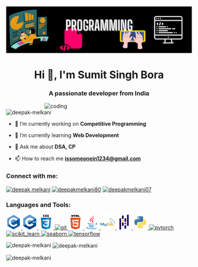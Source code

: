 ![logo](https://github.com/Deepak-Melkani/Deepak-Melkani/blob/main/gitGif.gif)
<h1 align="center">Hi 👋, I'm Sumit Singh Bora</h1>
<h3 align="center">A passionate developer from India</h3>

<img align="right" alt = "coding" width = "400" src = "https://media3.giphy.com/media/unxCGmTuBvwo2djRLA/200.webp?cid=790b7611cmvsuwh0u1jm0wyt8pogyjroie5bxjunk0k9jarz&ep=v1_gifs_search&rid=200.webp&ct=g">

<p align="left"> <img src="https://komarev.com/ghpvc/?username=deepak-melkani&label=Profile%20views&color=0e75b6&style=flat" alt="deepak-melkani" /> </p>

- 🔭 I’m currently working on **Competitive Programming**

- 🌱 I’m currently learning **Web Development**

- 💬 Ask me about **DSA, CP**

- 📫 How to reach me **issomeonein1234@gmail.com**

<h3 align="left">Connect with me:</h3>
<p align="left">
<a href="https://www.linkedin.com/in/sumit-bora-7a9158274" target="blank"><img align="center" src="https://raw.githubusercontent.com/rahuldkjain/github-profile-readme-generator/master/src/images/icons/Social/linked-in-alt.svg" alt="deepak melkani" height="30" width="40" /></a>
<a href="https://codeforces.com/profile/masterSumit" target="blank"><img align="center" src="https://raw.githubusercontent.com/rahuldkjain/github-profile-readme-generator/master/src/images/icons/Social/codeforces.svg" alt="deepakmelkani80" height="30" width="40" /></a>
<a href="https://www.leetcode.com/sumit0135" target="blank"><img align="center" src="https://raw.githubusercontent.com/rahuldkjain/github-profile-readme-generator/master/src/images/icons/Social/leet-code.svg" alt="deepakmelkani07" height="30" width="40" /></a>
</p>

<h3 align="left">Languages and Tools:</h3>
<p align="left"> <a href="https://www.cprogramming.com/" target="_blank" rel="noreferrer"> <img src="https://raw.githubusercontent.com/devicons/devicon/master/icons/c/c-original.svg" alt="c" width="40" height="40"/> </a> <a href="https://www.w3schools.com/cpp/" target="_blank" rel="noreferrer"> <img src="https://raw.githubusercontent.com/devicons/devicon/master/icons/cplusplus/cplusplus-original.svg" alt="cplusplus" width="40" height="40"/> </a> <a href="https://www.w3schools.com/css/" target="_blank" rel="noreferrer"> <img src="https://raw.githubusercontent.com/devicons/devicon/master/icons/css3/css3-original-wordmark.svg" alt="css3" width="40" height="40"/> </a> <a href="https://git-scm.com/" target="_blank" rel="noreferrer"> <img src="https://www.vectorlogo.zone/logos/git-scm/git-scm-icon.svg" alt="git" width="40" height="40"/> </a> <a href="https://www.w3.org/html/" target="_blank" rel="noreferrer"> <img src="https://raw.githubusercontent.com/devicons/devicon/master/icons/html5/html5-original-wordmark.svg" alt="html5" width="40" height="40"/> </a> <a href="https://www.java.com" target="_blank" rel="noreferrer"> <img src="https://raw.githubusercontent.com/devicons/devicon/master/icons/java/java-original.svg" alt="java" width="40" height="40"/> </a> <a href="https://www.mysql.com/" target="_blank" rel="noreferrer"> <img src="https://raw.githubusercontent.com/devicons/devicon/master/icons/mysql/mysql-original-wordmark.svg" alt="mysql" width="40" height="40"/> </a> <a href="https://pandas.pydata.org/" target="_blank" rel="noreferrer"> <img src="https://raw.githubusercontent.com/devicons/devicon/2ae2a900d2f041da66e950e4d48052658d850630/icons/pandas/pandas-original.svg" alt="pandas" width="40" height="40"/> </a> <a href="https://www.python.org" target="_blank" rel="noreferrer"> <img src="https://raw.githubusercontent.com/devicons/devicon/master/icons/python/python-original.svg" alt="python" width="40" height="40"/> </a> <a href="https://pytorch.org/" target="_blank" rel="noreferrer"> <img src="https://www.vectorlogo.zone/logos/pytorch/pytorch-icon.svg" alt="pytorch" width="40" height="40"/> </a> <a href="https://scikit-learn.org/" target="_blank" rel="noreferrer"> <img src="https://upload.wikimedia.org/wikipedia/commons/0/05/Scikit_learn_logo_small.svg" alt="scikit_learn" width="40" height="40"/> </a> <a href="https://seaborn.pydata.org/" target="_blank" rel="noreferrer"> <img src="https://seaborn.pydata.org/_images/logo-mark-lightbg.svg" alt="seaborn" width="40" height="40"/> </a> <a href="https://www.tensorflow.org" target="_blank" rel="noreferrer"> <img src="https://www.vectorlogo.zone/logos/tensorflow/tensorflow-icon.svg" alt="tensorflow" width="40" height="40"/> </a> </p>

<p><img align="left" src="https://github-readme-stats.vercel.app/api/top-langs?username=SumitSingh69&show_icons=true&locale=en&layout=compact" alt="deepak-melkani" /></p>

<p>&nbsp;<img align="center" src="https://github-readme-stats.vercel.app/api?username=SumitSingh69&show_icons=true&locale=en" alt="deepak-melkani" /></p>

<p><img align="center" src="https://github-readme-streak-stats.herokuapp.com/?user=SumitSingh69&" alt="deepak-melkani" /></p>
